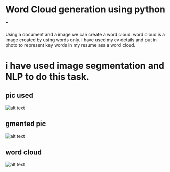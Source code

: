 # Word Cloud generation using python .

Using a document and a image we can create a word cloud.
word cloud is a image created by using words only.
i have used my cv details and put in photo to represent key words in my resume asa a word cloud.
# i have used image segmentation and NLP to do this task.

## pic used

![alt text](https://raw.githubusercontent.com/shivampradhan/Word-cloud-gererator/master/mypic.jpg?raw=true )

## gmented pic 

![alt text](https://github.com/shivampradhan/Word-cloud-gererator/blob/master/Segmentation.jpg?raw=true )

## word cloud

![alt text](https://github.com/shivampradhan/Word-cloud-gererator/blob/master/my_wordcloud.png?raw=true )
